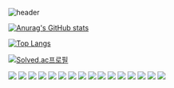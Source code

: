 ![header](https://capsule-render.vercel.app/api?type=wave&color=auto&height=300&section=header&text=📸YAN&fontSize=90)


[![Anurag's GitHub stats](https://github-readme-stats.vercel.app/api?username=YAN9688)](https://github.com/YAN9688/github-readme-stats)

[![Top Langs](https://github-readme-stats.vercel.app/api/top-langs/?username=YAN9688)](https://github.com/YAN9688/github-readme-stats)

[![Solved.ac프로필](http://mazassumnida.wtf/api/v2/generate_badge?boj=lache9688)](https://solved.ac/lache9688)


<!-- JAVA --> 
<img src="https://img.shields.io/badge/JAVA-007396?style=for-the-badge&logo=java&logoColor=white"> 
<!-- Spring --> 
<img src="https://img.shields.io/badge/spring-6DB33F?style=for-the-badge&logo=spring&logoColor=white">
<!-- Spring Boot-->
<img src="https://img.shields.io/badge/Spring Boot-6DB33F?style=for-the-badge&logo=springboot&logoColor=white"> 
<!-- Python --> 
<img src="https://img.shields.io/badge/Python-3776AB?style=for-the-badge&logo=python&logoColor=white">  

<!-- JavaScript --> 
<img src="https://img.shields.io/badge/JavaScript-F7DF1E?style=for-the-badge&logo=javascript&logoColor=white"> 
<!-- React --> 
<img src="https://img.shields.io/badge/React-61DAFB?style=for-the-badge&logo=react&logoColor=white">  
<!-- HTML5 --> 
<img src="https://img.shields.io/badge/HTML5-E34F26?style=for-the-badge&logo=html5&logoColor=white"> 
<!-- CSS3 --> 
<img src="https://img.shields.io/badge/CSS3-1572B6?style=for-the-badge&logo=css3&logoColor=white">  
<!-- TailwindCSS --> 
<img src="https://img.shields.io/badge/TailwindCSS-06B6D4?style=for-the-badge&logo=tailwindcss&logoColor=white"> 
<!-- Bootstrap --> 
<img src="https://img.shields.io/badge/BootStrap-7952B3?style=for-the-badge&logo=bootstrap&logoColor=white">

<!-- Eclipse IDE -->
<img src="https://img.shields.io/badge/Eclipse IDE-2C2255?style=for-the-badge&logo=eclipseide&logoColor=white"> 
<!-- VS Code -->
<img src="https://img.shields.io/badge/VS Code-007ACC?style=for-the-badge&logo=visualstudiocode&logoColor=white"> 

<!-- Jupyter -->
<img src="https://img.shields.io/badge/Jupyter-F37626?style=for-the-badge&logo=jupyter&logoColor=white"> 

<!-- Git --> 
<img src="https://img.shields.io/badge/GIT-F05032?style=for-the-badge&logo=git&logoColor=white">
<!-- Github -->
<img src="https://img.shields.io/badge/Github-181717?style=for-the-badge&logo=github&logoColor=white">  
<!-- GitLab -->
<img src="https://img.shields.io/badge/GitLab-FC6D26?style=for-the-badge&logo=gitlab&logoColor=white">
